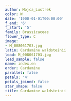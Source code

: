 ```yaml
---
author: Mojca_Lustrek
color: W
date: '1900-01-01T00:00:00'
f_end: '6'
f_start: '5'
family: Brassicaceae
flower_type: C
image:
- M_008061703.jpg
latin: Cardamine waldsteinii
lead: M_008061703.jpg
lead_sample: false
name: index.en
order: Cardamine
parallel: false
petals: '4'
petals_joined: false
star_shape: false
title: Cardamine waldsteinii
---
```


